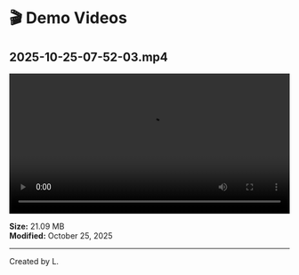 # 🎬 Demo Videos

## 2025-10-25-07-52-03.mp4

<video width="100%" controls>
  <source src="2025-10-25-07-52-03.mp4" type="video/mp4">
  Your browser does not support the video tag.
</video>

**Size:** 21.09 MB  
**Modified:** October 25, 2025

---

Created by L.
